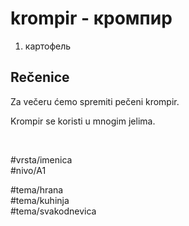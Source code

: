 # krompir - кромпир

1. картофель

## Rečenice

Za večeru ćemo spremiti pečeni krompir.

Krompir se koristi u mnogim jelima.

<br>

#vrsta/imenica  
#nivo/A1  

#tema/hrana  
#tema/kuhinja  
#tema/svakodnevica
